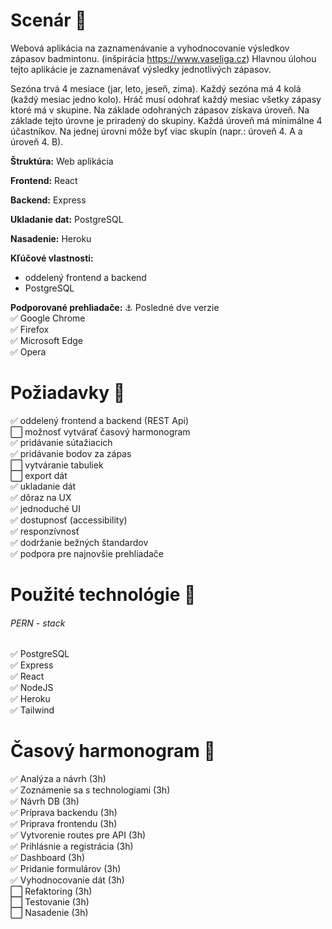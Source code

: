 # Scenár :scroll:  

Webová aplikácia na zaznamenávanie a vyhodnocovanie výsledkov zápasov badmintonu. (inšpirácia https://www.vaseliga.cz)
Hlavnou úlohou tejto aplikácie je zaznamenávať výsledky jednotlivých zápasov.

Sezóna trvá 4 mesiace (jar, leto, jeseň, zima). Každý sezóna má 4 kolá (každý mesiac jedno kolo). Hráč musí odohrať každý mesiac všetky zápasy ktoré má v skupine. Na základe odohraných zápasov získava úroveň. Na základe tejto úrovne je priradený do skupiny. Každá úroveň má minimálne 4 účastníkov.  Na jednej úrovni môže byť viac skupín (napr.: úroveň 4. A a úroveň 4. B). 


**Štruktúra:** Web aplikácia

**Frontend:** React

**Backend:** Express

**Ukladanie dat:** PostgreSQL

**Nasadenie:** Heroku

**Kľúčové vlastnosti:**
- oddelený frontend a backend
- PostgreSQL

**Podporované prehliadače:** :anchor: 
Posledné dve verzie  
✅ Google Chrome  
✅ Firefox  
✅ Microsoft Edge  
✅ Opera  


# Požiadavky :hammer:

✅ oddelený frontend a backend (REST Api)  
⬜️ možnosť vytvárať časový harmonogram  
✅ pridávanie sútažiacich  
✅ pridávanie bodov za zápas  
⬜️ vytváranie tabuliek  
⬜️ export dát  
✅ ukladanie dát  
✅ dôraz na UX  
✅ jednoduché UI  
✅ dostupnosť (accessibility)  
✅ responzívnosť  
✅ dodržanie bežných štandardov  
✅ podpora pre najnovšie prehliadače


# Použité technológie :pushpin: 

###### PERN - stack
✅ PostgreSQL  
✅ Express  
✅ React  
✅ NodeJS  
✅ Heroku  
✅ Tailwind  


# Časový harmonogram :calendar:  

✅ Analýza a návrh (3h)  
✅ Zoznámenie sa s technologiami (3h)  
✅ Návrh DB (3h)  
✅ Príprava backendu (3h)  
✅ Priprava frontendu (3h)  
✅ Vytvorenie routes pre API (3h)  
✅ Prihlásnie a registrácia (3h)  
✅ Dashboard (3h)  
✅ Pridanie formulárov (3h)  
✅ Vyhodnocovanie dát (3h)  
⬜️ Refaktoring (3h)  
⬜️ Testovanie (3h)  
⬜️ Nasadenie (3h)  